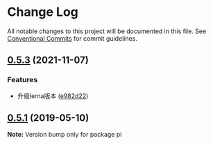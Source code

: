 # Change Log

All notable changes to this project will be documented in this file.
See [Conventional Commits](https://conventionalcommits.org) for commit guidelines.

## [0.5.3](https://github.com/ruixijiejie/pi/compare/v0.5.2...v0.5.3) (2021-11-07)


### Features

* 升级lerna版本 ([e982d22](https://github.com/ruixijiejie/pi/commit/e982d2252c30ba03c1072687976ffd9c13c2047b))





## [0.5.1](https://github.com/ckdlbc/pi/compare/v0.5.0...v0.5.1) (2019-05-10)

**Note:** Version bump only for package pi
